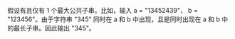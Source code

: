 假设有且仅有 1 个最大公共子串。比如，输入 a = "13452439"， b = "123456"。由于字符串 "345" 同时在 a 和 b 中出现，且是同时出现在 a 和 b 中的最长子串。因此输出 "345"。